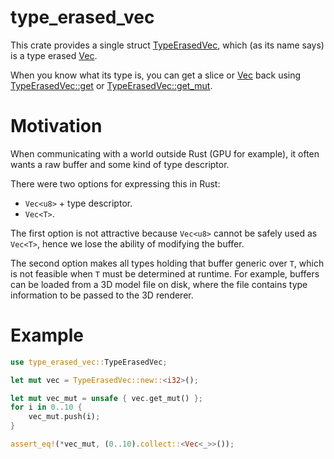 # type_erased_vec

This crate provides a single struct [TypeErasedVec], which (as its name says) is a type erased [Vec].

When you know what its type is, you can get a slice or [Vec] back using [TypeErasedVec::get] or [TypeErasedVec::get_mut].

# Motivation

When communicating with a world outside Rust (GPU for example), it often wants a raw buffer and some kind of type descriptor.

There were two options for expressing this in Rust:

- `Vec<u8>` + type descriptor.
- `Vec<T>`.

The first option is not attractive because `Vec<u8>` cannot be safely used as `Vec<T>`, hence we lose the ability of modifying the buffer.

The second option makes all types holding that buffer generic over `T`, which is not feasible when `T` must be determined at runtime.
For example, buffers can be loaded from a 3D model file on disk, where the file contains type information to be passed to the 3D renderer.

# Example

```rust
use type_erased_vec::TypeErasedVec;

let mut vec = TypeErasedVec::new::<i32>();

let mut vec_mut = unsafe { vec.get_mut() };
for i in 0..10 {
    vec_mut.push(i);
}

assert_eq!(*vec_mut, (0..10).collect::<Vec<_>>());
```

[TypeErasedVec]: https://docs.rs/type_erased_vec/latest/type_erased_vec/struct.TypeErasedVec.html
[TypeErasedVec::get]: https://docs.rs/type_erased_vec/latest/type_erased_vec/struct.TypeErasedVec.html#method.get
[TypeErasedVec::get_mut]: https://docs.rs/type_erased_vec/latest/type_erased_vec/struct.TypeErasedVec.html#method.get_mut
[Vec]: https://doc.rust-lang.org/nightly/alloc/vec/struct.Vec.html

